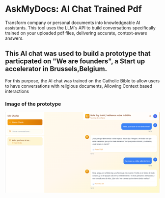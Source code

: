 # AskMyDocs: AI Chat Trained Pdf
Transform company or personal documents into knowledgeable AI assistants. This tool uses the LLM´s API to build conversations specifically trained on your uploaded pdf files, delivering accurate, context-aware answers. 

## This AI chat was used to build a prototype that particpated on "We are founders", a Start up accelerator in Brussels,Belgium.

For this purpose, the AI chat was trained on the Catholic Bible to allow users to have conversations with religious documents, Allowing Context based interactions

### Image of the prototype

![Prototype](IsaIA%20prototype.png)

